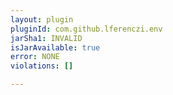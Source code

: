 ```yaml
---
layout: plugin
pluginId: com.github.lferenczi.env
jarSha1: INVALID
isJarAvailable: true
error: NONE
violations: []

---
```

